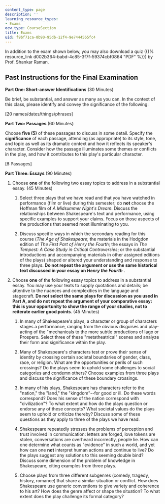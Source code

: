 ```yaml
---
content_type: page
description: ''
learning_resource_types:
- Exams
ocw_type: CourseSection
title: Exams
uid: f9bf71ca-0b90-95db-12f4-9e7444565fc4
---
```


In addition to the exam shown below, you may also download a quiz ({{% resource_link d002b364-babd-4c85-3f7f-59374cbf0864 "PDF" %}}) by Prof. Shankar Raman.

Past Instructions for the Final Examination
-------------------------------------------

**Part One: Short-answer Identifications** (30 Minutes)

Be brief, be substantial, and answer as many as you can. In the context of this class, please identify and convey the significance of the following:

\[20 names/dates/things/phrases\]

**Part Two: Passages** (60 Minutes)

Choose **five (5)** of these passages to discuss in some detail. Specify the **significance** of each passage, attending (as appropriate) to its style, tone, and topic as well as its dramatic context and how it reflects its speaker's character. Consider how the passage illuminates some themes or conflicts in the play, and how it contributes to this play's particular character.

\[8 Passages\]

**Part Three: Essays** (90 Minutes)

1.  Choose **one** of the following two essay topics to address in a substantial essay. (45 Minutes)  
      
    1.  Select three plays that we have read and that you have watched in performance (film or live) during this semester; do **not** choose the Hoffman film of _A Midsummer Night's Dream_. Discuss the relationships between Shakespeare's text and performance, using specific examples to support your claims. Focus on those aspects of the productions that seemed most illuminating to you.  
        
    2.  Discuss specific ways in which the secondary reading for this course (_The Age of Shakespeare_; the materials in the Hodgdon edition of _The First Part of Henry the Fourth_; the essays in _The Tempest: A Case Study in Critical Controversies_; or the substantial introductions and accompanying materials in other assigned editions of the plays) shaped or altered your understanding and response to three plays. **Do not repeat the argument or use the same historical text discussed in your essay on _Henry the Fourth_** .  
        
2.  Choose **one** of the following essay topics to address in a substantial essay. You may use your texts to supply quotations and details; be attentive to the nuances and complexities in the language and stagecraft. **Do not select the same plays for discussion as you used in Part A, and do not repeat the argument of your comparative essay: this is your opportunity to show the range of your studies, not to reiterate earlier good points**. (45 Minutes)  
      
    1.  In many of Shakespeare's plays, a character or group of characters stages a performance, ranging from the obvious disguises and play-acting of the "mechanicals to the more subtle productions of Iago or Prospero. Select three of these "metatheatrical" scenes and analyze their form and significance within the play.  
        
    2.  Many of Shakespeare's characters test or prove their sense of identity by crossing certain societal boundaries of gender, class, race, or religion. What are the opportunities or perils of such crossings? Do the plays seem to uphold some challenges to social categories and condemn others? Choose examples from three plays and discuss the significance of these boundary crossings.  
        
    3.  In many of his plays, Shakespeare has characters refer to the "nation," the "land," the "kingdom"--for good or ill. Do these words correspond? Does his sense of the nation correspond with "civilization"? To what extent and how do the plays question or endorse any of these concepts? What societal values do the plays seem to uphold or criticize thereby? Discuss some of these questions as they apply to three of the plays we have read.  
        
    4.  Shakespeare repeatedly stresses the problems of perception and trust involved in communication: letters are forged, love tokens are stolen, conversations are overheard incorrectly, people lie. How can one determine what counts as "evidence" in such a world, and yet how can one **not** interpret human actions and continue to live? Do the plays suggest any solutions to this seeming double bind? Discuss some dimension of the problem of knowledge in Shakespeare, citing examples from three plays.  
        
    5.  Choose plays from three different subgenres (comedy, tragedy, history, romance) that share a similar situation or conflict. How does Shakespeare use generic conventions to give variety and coherence to his art? How does the genre affect or shape the situation? To what extent does the play challenge its formal category?
